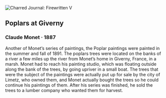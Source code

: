 <div class="artwork-of-the-day">
  <div class="container">
    <div class="img-wrapper">
      <img
        src="https://uploads2.wikiart.org/images/claude-monet/poplars-at-giverny.jpg!Large.jpg"
        alt="Charred Journal: Firewritten V" />
    </div>
    <div class="artwork-detail">
      <div class="artwork-origin"> 
        <h2 class="artwork-name">Poplars at Giverny</h2>
        <h3 class="artist">
          Claude Monet
                    ·  1887
        </h3>
      </div>
      <p class="description">
        <span class="artwork-description-text ng-binding" ng-bind-html="viewModel.ArtworkOfTheDay.Description | unsafe">Another of Monet’s series of paintings, the Poplar paintings were painted in the summer and fall of 1891. The poplars trees were located on the banks of a river a few miles up the river from Monet’s home in Giverny, France, in a marsh. Monet had to reach his painting studio, which was floating outside along the bank of the trees, by going upriver in a small boat. The trees that were the subject of the paintings were actually put up for sale by the city of Limetz, who owned them, and Monet actually bought the trees so he could continue his paintings of them. After his series was finished, he sold the trees to a lumber company who wanted them for harvest. </span>
                        <div class="text-shadow-container" ng-show="showShadow" style=""></div>
      </p>
    </div>
  </div>

</div>
